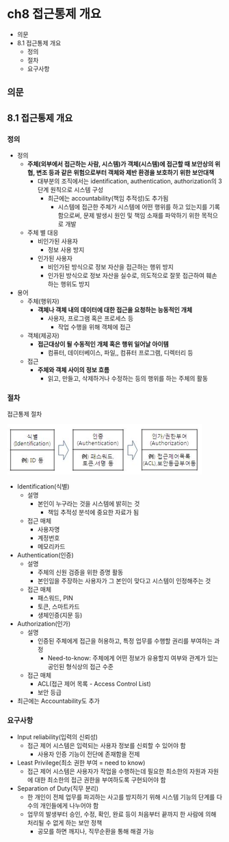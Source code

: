 # ch8 접근통제 개요

- 의문
- 8.1 접근통제 개요
  - 정의
  - 절차
  - 요구사항

## 의문

## 8.1 접근통제 개요

### 정의

- 정의
  - **주체(외부에서 접근하는 사람, 시스템)가 객체(시스템)에 접근할 때 보안상의 위협, 변조 등과 같은 위험으로부터 객체와 제반 환경을 보호하기 위한 보안대책**
    - 대부분의 조직에서는 identification, authentication, authorization의 3단계 원칙으로 시스템 구성
      - 최근에는 accountability(책임 추적성)도 추가됨
        - 시스템에 접근한 주체가 시스템에 어떤 행위를 하고 있는지를 기록함으로써, 문제 발생시 원인 및 책임 소재를 파악하기 위한 목적으로 개발
  - 주체 별 대응
    - 비인가된 사용자
      - 정보 사용 방지
    - 인가된 사용자
      - 비인가된 방식으로 정보 자산을 접근하는 행위 방지
      - 인가된 방식으로 정보 자산을 실수로, 의도적으로 잘못 접근하여 훼손하는 행위도 방지
- 용어
  - 주체(행위자)
    - **객체나 객체 내의 데이터에 대한 접근을 요청하는 능동적인 개체**
      - 사용자, 프로그램 혹은 프로세스 등
        - 작업 수행을 위해 객체에 접근
  - 객체(제공자)
    - **접근대상이 될 수동적인 개체 혹은 행위 일어날 아이템**
      - 컴퓨터, 데이터베이스, 파일,, 컴퓨터 프로그램, 디렉터리 등
  - 접근
    - **주체와 객체 사이의 정보 흐름**
      - 읽고, 만들고, 삭제하거나 수정하는 등의 행위를 하는 주체의 활동

### 절차

접근통제 절차

![](./images/ch8/access_control_process1.jpg)

- Identification(식별)
  - 설명
    - 본인이 누구라는 것을 시스템에 밝히는 것
      - 책임 추적성 분석에 중요한 자료가 됨
  - 접근 매체
    - 사용자명
    - 계정번호
    - 메모리카드
- Authentication(인증)
  - 설명
    - 주체의 신원 검증을 위한 증명 활동
    - 본인임을 주장하는 사용자가 그 본인이 맞다고 시스템이 인정해주는 것
  - 접근 매체
    - 패스워드, PIN
    - 토큰, 스마트카드
    - 생체인증(지문 등)
- Authorization(인가)
  - 설명
    - 인증된 주체에게 접근을 허용하고, 특정 업무를 수행할 권리를 부여하는 과정
      - Need-to-know: 주체에게 어떤 정보가 유용할지 여부와 관계가 있는 공인된 형식상의 접근 수준
  - 접근 매체
    - ACL(접근 제어 목록 - Access Control List)
    - 보안 등급
- 최근에는 Accountability도 추가

### 요구사항

- Input reliability(입력의 신뢰성)
  - 접근 제어 시스템은 입력되는 사용자 정보를 신뢰할 수 있어야 함
    - 사용자 인증 기능이 전단에 존재함을 전제
- Least Privilege(최소 권한 부여 = need to know)
  - 접근 제어 시스템은 사용자가 작업을 수행하는데 필요한 최소한의 자원과 자원에 대한 최소한의 접근 권한을 부여하도록 구현되어야 함
- Separation of Duty(직무 분리)
  - 한 개인이 전체 업무를 파괴하는 사고를 방지하기 위해 시스템 기능의 단계를 다수의 개인들에게 나누어야 함
  - 업무의 발생부터 승인, 수정, 확인, 완료 등이 처음부터 끝까지 한 사람에 의해 처리될 수 없게 하는 보안 정책
    - 공모를 하면 깨지나, 직무순환을 통해 해결 가능
